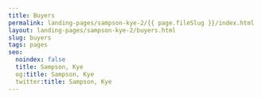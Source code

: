 ```yaml
---
title: Buyers
permalink: landing-pages/sampson-kye-2/{{ page.fileSlug }}/index.html
layout: landing-pages/sampson-kye-2/buyers.html
slug: buyers
tags: pages
seo:
  noindex: false
  title: Sampson, Kye
  og:title: Sampson, Kye
  twitter:title: Sampson, Kye
---
```



